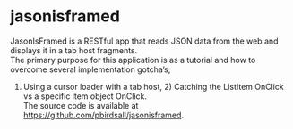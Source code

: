 jasonisframed
=============

JasonIsFramed is a RESTful app that reads JSON data from the web and displays it in a tab host fragments.  
The primary purpose for this application is as a tutorial and how to overcome several  implementation gotcha’s;  
1) Using a cursor loader with a tab host, 2) Catching the ListItem OnClick vs a specific item object OnClick.  
The source code is available at https://github.com/pbirdsall/jasonisframed.
